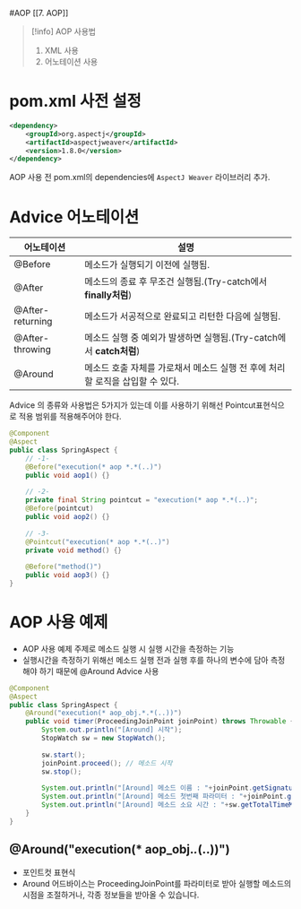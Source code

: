 #AOP  [[7. AOP]]

>[!info] AOP 사용법 <Br>
>	1. XML 사용
>	2. 어노테이션 사용

# pom.xml 사전 설정
```xml
<dependency>
    <groupId>org.aspectj</groupId>
    <artifactId>aspectjweaver</artifactId>
    <version>1.8.0</version>
</dependency>
```

AOP 사용 전 pom.xml의 dependencies에 `AspectJ Weaver` 라이브러리 추가.

# Advice 어노테이션
| 어노테이션       | 설명                                                                          |
| ---------------- | ----------------------------------------------------------------------------- |
| @Before          | 메소드가 실행되기 이전에 실행됨.                                              | 
| @After           | 메소드의 종료 후 무조건 실행됨.(Try-catch에서 **finally처럼**)                    |
| @After-returning | 메소드가 서공적으로 완료되고 리턴한 다음에 실행됨.                            |
| @After-throwing  | 메소드 실행 중 예외가 발생하면 실행됨.(Try-catch에서 **catch처럼**)               |
| @Around          | 메소드 호출 자체를 가로채서 메소드 실행 전 후에 처리할 로직을 삽입할 수 있다. |

Advice 의 종류와 사용법은 5가지가 있는데 이를 사용하기 위해선 Pointcut표현식으로 적용 범위를 적용해주어야 한다.

```java
@Component
@Aspect
public class SpringAspect {
	// -1-
	@Before("execution(* aop *.*(..)")
	public void aop1() {}
	
	// -2-
	private final String pointcut = "execution(* aop *.*(..)";
	@Before(pointcut)
	public void aop2() {}
	
	// -3-
	@Pointcut("execution(* aop *.*(..)")
	private void method() {} 
	
	@Before("method()")
	public void aop3() {}
}
```

# AOP 사용 예제
- AOP 사용 예제 주제로 메소드 실행 시 실행 시간을 측정하는 기능
- 실행시간을 측정하기 위해선 메소드 실행 전과 실행 후를 하나의 변수에 담아 측정해야 하기 때문에 @Around Advice 사용

```java
@Component
@Aspect
public class SpringAspect {
	@Around("execution(* aop_obj.*.*(..))")
	public void timer(ProceedingJoinPoint joinPoint) throws Throwable {
		System.out.println("[Around] 시작");
		StopWatch sw = new StopWatch();
		
		sw.start();
		joinPoint.proceed(); // 메소드 시작
		sw.stop();
		
		System.out.println("[Around] 메소드 이름 : "+joinPoint.getSignature().getName());
		System.out.println("[Around] 메소드 첫번째 파라미터 : "+joinPoint.getArgs()[0]);
		System.out.println("[Around] 메소드 소요 시간 : "+sw.getTotalTimeMillis());
	}
}
```

## @Around("execution(* aop_obj.*.*(..))")
- 포인트컷 표현식
- Around 어드바이스는 ProceedingJoinPoint를 파라미터로 받아 실행할 메소드의 시점을 조절하거나, 각종 정보들을 받아올 수 있습니다.
